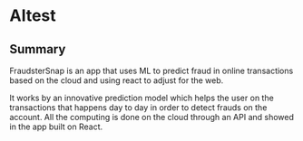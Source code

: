 # AItest

## Summary

FraudsterSnap is an app that uses ML to predict fraud in online transactions based on the cloud and using react to adjust for the web.

It works by an innovative prediction model which helps the user on the transactions that happens day to day in order to detect frauds on the account. All the computing is done on the cloud through an API and showed in the app built on React.